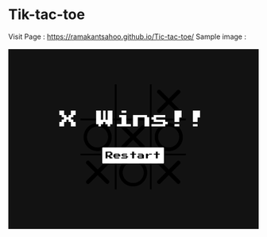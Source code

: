 # Tik-tac-toe
Visit Page : https://ramakantsahoo.github.io/Tic-tac-toe/
Sample image : 
<br><br>
<img title="sample" alt="sample-img" src="Tic-tac-toe.png">
